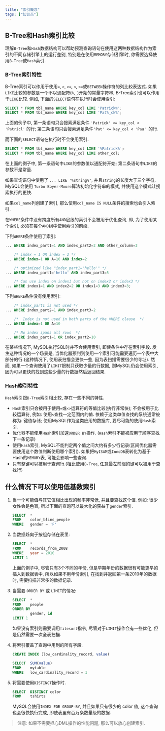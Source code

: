 ```yaml
---
title: "索引概念"
tags: ["知识点"]
---
```


## B-Tree和Hash索引比较

理解`B-Tree`和`Hash`数据结构可以帮助预测查询语句在使用这两种数据结构作为索引的不同存储引擎上的运行差别, 特别是在使用`MEMORY`存储引擎时, 你需要选择使用`B-Tree`或`Hash`索引.

### B-Tree索引特性

B-Tree索引可以作用于使用`=`, `>`, `>=`, `<`, `<=`或`BETWEEN`操作符的列比较表达式. 如果`LIKE`比较的参数是一个不以通配符(`%`,`_`)开始的常量字符串, B-Tree索引也可以作用于`LIKE`比较. 例如, 下面的`SELECT`语句在执行时会使用索引:

```sql
SELECT * FROM tbl_name WHERE key_col LIKE 'Patrick%';
SELECT * FROM tbl_name WHERE key_col LIKE 'Pat%_ck%';
```

上面的例子中, 第一条语句只会搜索满足条件 `'Patrick' <= key_col < 'Patricl'` 的行; 第二条语句只会搜索满足条件`'Pat' <= key_col < 'Pau' `的行.

而下面的`SELECT`语句在执行时不会使用索引.

```sql
SELECT * FROM tbl_name WHERE key_col LIKE '%Patrick%';
SELECT * FROM tbl_name WHERE key_col LIKE other_col;
```

在上面的例子中, 第一条语句中`LIKE`的参数值以通配符开始; 第二条语句中`LIKE`的参数不是常量.

如果查询语句中使用了 `... LIKE '%string%'`, 并且`string`的长度大于三个字符, MySQL会使用 `Turbo Boyer-Moore`算法初始化字符串的模式, 并使用这个模式让搜索执行的更快.

如果`col_name`列创建了索引, 那么使用`col_name IS NULL`条件的搜索也会引入索引.

在`WHERE`条件中没有跨度所有`AND`层级的索引不会被用于优化查询, 即, 为了使用某个索引, 必须在每个`AND`组中使用索引的前缀.

下列`WHERE`条件使用了索引:

```sql
... WHERE index_part1=1 AND index_part2=2 AND other_column=3

    /* index = 1 OR index = 2 */
... WHERE index=1 OR A=10 AND index=2

    /* optimized like "index_part1='hello'" */
... WHERE index_part1='hello' AND index_part3=5

    /* Can use index on index1 but not on index2 or index3 */
... WHERE index1=1 AND index2=2 OR index1=3 AND index3=3;
```

下列`WHERE`条件没有使用索引:

```sql
    /* index_part1 is not used */
... WHERE index_part2=1 AND index_part3=2

    /*  Index is not used in both parts of the WHERE clause  */
... WHERE index=1 OR A=10

    /* No index spans all rows  */
... WHERE index_part1=1 OR index_part2=10
```

在某些情况下, MySQL执行SQL时并不会使用索引, 即使条件中存在索引字段. 发生这种情况的一个场景是, 当优化器预判到使用一个索引可能需要遍历一个表中大部分的行.(这种情况下, 使用表扫描会更快一些, 因为表扫描需要很少的寻址). 然而, 如果一个查询使用了`LIMIT`限制只获取少量的行数据, 则MySQL仍会使用索引, 因为可以更快的找到这些少量的行数据然后返回结果.


### Hash索引特性

`Hash`索引跟`B-Tree`索引相比较, 存在一些不同的特性.

* `Hash`索引只会被用于使用`=`或`<>`运算符的等值比较(执行非常快); 不会被用于比较运算符, 例如: 使用`<`查找一定范围内的值. 依赖于这类单值查找的系统通常被称为: 键值存储; 使用MySQL作为这类应用的数据库, 要尽可能的使用`Hash`索引.
* 优化器不能使用`Hash`索引加速`ORDER BY`操作. (`Hash`索引不能被应用于顺序查找下一条记录)
* 使用`Hash`索引, MySQL不能判定两个值之间大约有多少行记录(区间优化器需要使用这个数值判断使用哪个索引). 如果把`MyISAM`或`InnoDB`表转化为基于Hash的`MEMORY`表, 可能会影响一些查询.
* 只有整键可以被用于查询行.(相比使用`B-Tree`, 任意最左前缀的键可以被用于查找行)

## 什么情况下可以使用低基数索引

1. 当一个可能值与其它值相比出现的频率非常低, 并且要查找这个值. 例如: 很少女性会是色盲, 所以下面的查询可以最大化的获益于`gender`索引.

    ```sql
    SELECT  *
    FROM    color_blind_people
    WHERE   gender = 'F'
    ```
1. 当数据趋向于按组存储在表里:

    ```sql
    SELECT  *
    FROM    records_from_2008
    WHERE   year = 2010
    LIMIT 1
    ```

    上面的例子中, 尽管只有3个不同的年份, 但是早期年份的数据很有可能更早的插入到数据表中, 所以如果不用年份索引, 在找到并返回第一条2010年的数据时, 需要扫描非常多的数据记录.

1. 当需要 `ORDER BY` 或 `LIMIT`的情况:

    ```sql
    SELECT  *
    FROM    people
    ORDER BY
            gender, id
    LIMIT 1
    ```

    如果没有索引则需要调用`filesort`指令, 尽管对于`LIMIT`操作会有一些优化, 但是仍然需要一次全表扫描.

1. 将索引覆盖了查询中用到的所有字段.

    ```sql
    CREATE INDEX (low_cardinality_record, value)

    SELECT  SUM(value)
    FROM    mytable
    WHERE   low_cardinality_record = 3
    ```

1. 将需要使用`DISTINCT`操作时.

    ```sql
    SELECT  DISTINCT color
    FROM    tshirts
    ```

    MySQL会使用`INDEX FOR GROUP-BY`, 并且如果只有很少的 color 值, 这个查询也会很快执行完成, 即使表里有百万条数量级的数据.

> 注意: 如果不需要担心DML操作的性能问题, 那么可以放心创建索引.
